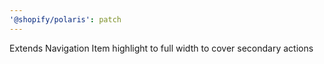 ```yaml
---
'@shopify/polaris': patch
---
```


Extends Navigation Item highlight to full width to cover secondary actions
